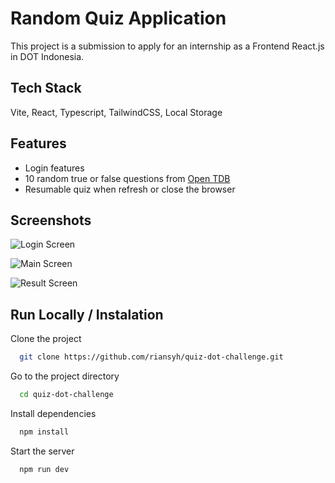 
# Random Quiz Application

This project is a submission to apply for an internship as a Frontend React.js in DOT Indonesia.


## Tech Stack

Vite, React, Typescript, TailwindCSS, Local Storage


## Features

- Login features
- 10 random true or false questions from [Open TDB](https://opentdb.com/)
- Resumable quiz when refresh or close the browser



## Screenshots

![Login Screen](https://i.ibb.co/cxT6H7X/message-Image-1674369233683.jpg)

![Main Screen](https://i.ibb.co/KXW78m5/message-Image-1674369208975.jpg)

![Result Screen](https://i.ibb.co/J3q1wjL/message-Image-1674369222239.jpg)
## Run Locally / Instalation

Clone the project

```bash
  git clone https://github.com/riansyh/quiz-dot-challenge.git
```

Go to the project directory

```bash
  cd quiz-dot-challenge
```

Install dependencies

```bash
  npm install
```

Start the server

```bash
  npm run dev
```

